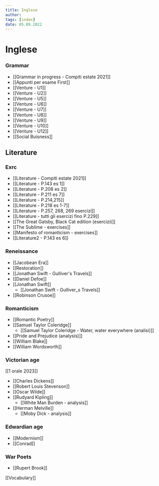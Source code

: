 ```yaml
---
title: Inglese
author:  
tags: [index]
date: 05.09.2022
---
```

# Inglese
### Grammar
- [[Grammar in progress - Compiti estate 2021]]
- [[Appunti per esame First]]
- [[Venture - U1]]
- [[Venture - U2]]
- [[Venture - U5]]
- [[Venture - U6]]
- [[Venture - U7]]
- [[Venture - U8]]
- [[Venture - U9]]
- [[Venture - U10]]
- [[Venture - U12]]
- [[Social Buisness]]

## Literature
### Exrc
- [[Literature - Compiti estate 2021]]
- [[Literature - P.143 es 1]]
- [[Literature - P.208 es 2]]
- [[Literature - P.211 es 7]]
- [[Literature - P.214,215]]
- [[Literature - P.218 es 1-7]]
- [[Literature - P.257, 268, 269 esercizi]]
- [[Literature - tutti gli esercizi fino P.229]]
- [[The Great Gatsby, Black Cat edition (esercizi)]]
- [[The Sublime - exercises]]
- [[Manifesto of romanticism - exercises]]
- [[Literature2 - P.143 es 6]]

### Reneissance
- [[Jacobean Era]]
- [[Restoration]]
- [[Jonathan Swift - Gulliver's Travels]]
- [[Daniel Defoe]]
- [[Jonathan Swift]]
	- [[Jonathan Swift - Gulliver_s Travels]]
- [[Robinson Crusoe]]

### Romanticism
- [[Romantic Poetry]]
- [[Samuel Taylor Coleridge]]
	- [[Samuel Taylor Coleridge - Water, water everywhere (analisi)]]
- [[Pride and Prejudice (analysis)]]
- [[William Blake]]
- [[William Wordsworth]]

### Victorian age
[[1 orale 2023]]
- [[Charles Dickens]]
- [[Robert Louis Stevenson]]
- [[Oscar Wilde]]
- [[Rudyard Kipling]]
	- [[White Man Burden - analysis]]
- [[Herman Melville]]
	- [[Moby Dick - analysis]]

### Edwardian age
- [[Modernism]]
- [[Conrad]]

### War Poets
- [[Rupert Brook]]


[[Vocabulary]]